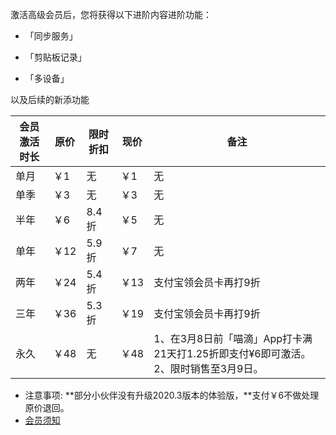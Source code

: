 激活高级会员后，您将获得以下进阶内容进阶功能：

* 「同步服务」

* 「剪贴板记录」

* 「多设备」

以及后续的新添功能

| 会员激活时长 | 原价 | 限时折扣 | 现价 | 备注 |
| --- | --- | --- | --- | --- |
| 单月 | ￥1 | 无 | ￥1 | 无 |
| 单季 | ￥3 | 无 | ￥3 | 无 |
| 半年 | ￥6 | 8.4折 | ￥5 | 无 |
| 单年 | ￥12 | 5.9折 | ￥7 | 无 |
| 两年 | ￥24 | 5.4折 | ￥13 | 支付宝领会员卡再打9折 |
| 三年 | ￥36 | 5.3折 | ￥19 | 支付宝领会员卡再打9折 |
| 永久 | ￥48 | 无 | ￥48 | 1、在3月8日前「喵滴」App打卡满21天打1.25折即支付¥6即可激活。2、限时销售至3月9日。 |

* 注意事项:
 **部分小伙伴没有升级2020.3版本的体验版，**支付￥6不做处理原价退回。
 * [会员须知](https://sunshinesudio.com/senior)
